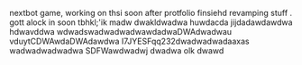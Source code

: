 nextbot game, working on thsi soon after protfolio finsiehd revamping stuff
.
gott alock in soon tbhkl;'ik
madw
dwakldwadwa
huwdacda
jijdadawdawdwa hdwavddwa
wdwadswadwadwadwawdadwaDWAdwadwau
vduytCDWAwdaDWAdawdwa
I7JYESFqq232dwadwadwadaaxas
wadwadwadwadwa
SDFWawdwadwj
dwadwa
olk
dwawd
